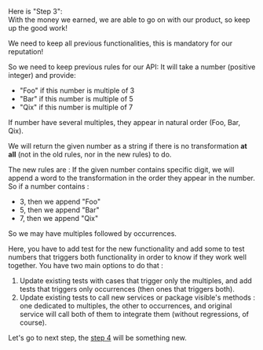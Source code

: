 Here is "Step 3":  
With the money we earned, we are able to go on with our product, so keep up the good work!

We need to keep all previous functionalities, this is mandatory for our reputation!

So we need to keep previous rules for our API:
It will take a number (positive integer) and provide:
- "Foo" if this number is multiple of 3
- "Bar" if this number is multiple of 5
- "Qix" if this number is multiple of 7

If number have several multiples, they appear in natural order (Foo, Bar, Qix).

We will return the given number as a string if there is no transformation **at all** (not in the old rules, nor in the new rules) to do.

The new rules are :
If the given number contains specific digit, we will append a word to the transformation in the order they appear in the number.
So if a number contains :
- 3, then we append "Foo"
- 5, then we append "Bar"
- 7, then we append "Qix"

So we may have multiples followed by occurrences.

Here, you have to add test for the new functionality and add some to test numbers that triggers both functionality in order to know if they work well together.
You have two main options to do that :
1. Update existing tests with cases that trigger only the multiples, and add tests that triggers only occurrences (then ones that triggers both).
2. Update existing tests to call new services or package visible's methods : one dedicated to multiples, the other to occurrences, and original service will call both of them to integrate them (without regressions, of course).

Let's go to next step, the [step 4](./step_4.md) will be something new.


